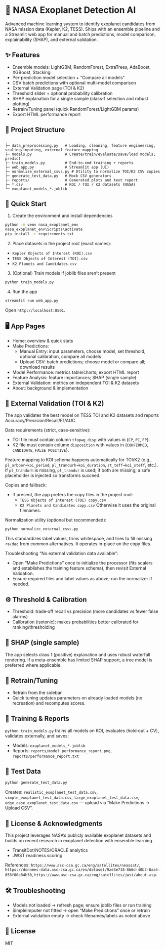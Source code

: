 # 🌌 NASA Exoplanet Detection AI

Advanced machine learning system to identify exoplanet candidates from NASA mission data (Kepler, K2, TESS). Ships with an ensemble pipeline and a Streamlit web app for manual and batch predictions, model comparison, explainability (SHAP), and external validation.

## ✨ Features
- Ensemble models: LightGBM, RandomForest, ExtraTrees, AdaBoost, XGBoost, Stacking
- Per‑prediction model selection + “Compare all models”
- CSV batch predictions with optional multi‑model comparison
- External Validation page (TOI & K2)
- Threshold slider + optional probability calibration
- SHAP explanation for a single sample (class‑1 selection and robust plotting)
- Retrain/Tuning panel (quick RandomForest/LightGBM params)
- Export HTML performance report

## 📁 Project Structure
```
.
├─ data_preprocessing.py   # Loading, cleaning, feature engineering, scaling/imputing, external feature mapping
├─ models.py               # Create/train/evaluate/save/load models; predict
├─ train_models.py         # End‑to‑end training + reports
├─ web_app.py              # Streamlit app (UI)
├─ normalize_external_csvs.py # Utility to normalize TOI/K2 CSV copies
├─ generate_test_data.py   # Mock CSV generators
├─ reports/                # Generated plots and text report
├─ *.csv                   # KOI / TOI / K2 datasets (NASA)
└─ exoplanet_models_*.joblib
```

## 🚀 Quick Start
1) Create the environment and install dependencies
```bash
python -m venv nasa_exoplanet_env
nasa_exoplanet_env\Scripts\activate
pip install -r requirements.txt
```
2) Place datasets in the project root (exact names):
- `Kepler Objects of Interest (KOI).csv`
- `TESS Objects of Interest (TOI).csv`
- `K2 Planets and Candidates.csv`

3) (Optional) Train models if joblib files aren’t present
```bash
python train_models.py
```

4) Run the app
```bash
streamlit run web_app.py
```
Open `http://localhost:8501`.

## 🖥️ App Pages
- Home: overview & quick stats
- Make Predictions:
  - Manual Entry: input parameters, choose model, set threshold, optional calibration, compare all models
  - Upload CSV: batch predictions; choose model or compare all; download results
- Model Performance: metrics table/charts; export HTML report
- Feature Analysis: feature importances; SHAP (single sample)
- External Validation: metrics on independent TOI & K2 datasets
- About: background & implementation

## 🧪 External Validation (TOI & K2)
The app validates the best model on TESS TOI and K2 datasets and reports Accuracy/Precision/Recall/F1/AUC.

Data requirements (strict, case‑sensitive):
- TOI file must contain column `tfopwg_disp` with values in {`CP`, `PC`, `FP`}.
- K2 file must contain column `disposition` with values in {`CONFIRMED`, `CANDIDATE`, `FALSE POSITIVE`}.

Feature mapping to KOI schema happens automatically for TOI/K2 (e.g., `pl_orbper→koi_period`, `pl_trandurh→koi_duration`, `st_teff→koi_steff`, etc.). If `pl_trandurh` is missing, `pl_trandur` is used; if both are missing, a safe placeholder is injected so transforms succeed.

Copies and fallback:
- If present, the app prefers the copy files in the project root:
  - `TESS Objects of Interest (TOI) copy.csv`
  - `K2 Planets and Candidates copy.csv`
  Otherwise it uses the original filenames.

Normalization utility (optional but recommended):
```bash
python normalize_external_csvs.py
```
This standardizes label values, trims whitespace, and tries to fill missing `ra/dec` from common alternatives. It operates in‑place on the copy files.

Troubleshooting “No external validation data available”:
- Open “Make Predictions” once to initialize the processor (fits scalers and establishes the training feature schema), then revisit External Validation.
- Ensure required files and label values as above; run the normalizer if needed.

## ⚙️ Threshold & Calibration
- Threshold: trade‑off recall vs precision (more candidates vs fewer false alarms)
- Calibration (isotonic): makes probabilities better calibrated for ranking/thresholding

## 🧩 SHAP (single sample)
The app selects class 1 (positive) explanation and uses robust waterfall rendering. If a meta‑ensemble has limited SHAP support, a tree model is preferred where applicable.

## 🔁 Retrain/Tuning
- Retrain from the sidebar.
- Quick tuning updates parameters on already loaded models (no recreation) and recomputes scores.

## 🧪 Training & Reports
`python train_models.py` trains all models on KOI, evaluates (hold‑out + CV), validates externally, and saves:
- Models: `exoplanet_models_*.joblib`
- Reports: `reports/model_performance_report.png`, `reports/performance_report.txt`

## 🧰 Test Data
```bash
python generate_test_data.py
```
Creates: `realistic_exoplanet_test_data.csv`, `simple_exoplanet_test_data.csv`, `large_exoplanet_test_data.csv`, `edge_case_exoplanet_test_data.csv` — upload via “Make Predictions → Upload CSV”.

## 📜 License & Acknowledgments
This project leverages NASA’s publicly available exoplanet datasets and builds on recent research in exoplanet detection with ensemble learning.
- TransitDot/NOTES/ORACLE analytics
- JWST readiness scoring

References: `https://www.asc-csa.gc.ca/eng/satellites/neossat/`, `https://donnees-data.asc-csa.gc.ca/en/dataset/9ae3e718-8b6d-40b7-8aa4-858f00e84b30`, `https://www.asc-csa.gc.ca/eng/satellites/jwst/about.asp`.

## 🛠 Troubleshooting
- Models not loaded → refresh page; ensure joblib files or run training
- SimpleImputer not fitted → open “Make Predictions” once or retrain
- External validation empty → check filenames/labels as noted above

## 📄 License
MIT
